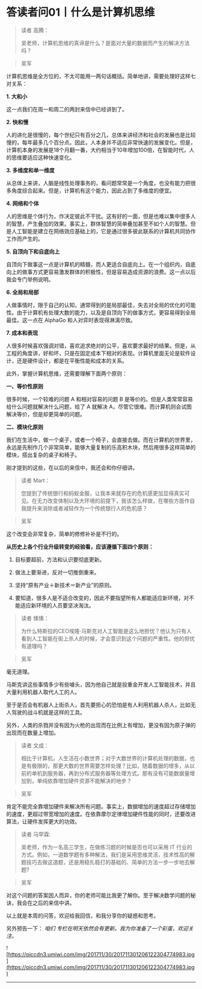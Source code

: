 # 答读者问01丨什么是计算机思维

> 读者 高腾：
> 
> 吴老师，计算机思维的真谛是什么？是面对大量的数据而产生的解决方法吗？

> 吴军

计算机思维是全方位的，不太可能用一两句话概括。简单地讲，需要处理好这样七对关系：

 **1. 大和小**

这一点我们在周一和周二的两封来信中已经讲到了。

 **2. 快和慢**

人的进化是很慢的，每个世纪只有百分之几，总体来讲经济和社会的发展也是比较慢的，每年最多几个百分点。因此，人本身并不适应非常快速的发展变化。但是，计算机本身的发展是18个月翻一番，大约相当于10年增加100倍，在智能时代，人的思维要适应这种快速变化。

 **3. 多维度和单一维度**

从总体上来讲，人脑是线性处理事务的，看问题常常是一个角度，也没有能力把很多角度综合起来。但是，计算机有这个能力，因此占到了多维度的便宜。

 **4. 网络和个体**

人的思维是个体行为，作决定彼此不干扰。这有好的一面，但是也难以集中很多人的智慧，产生叠加的效果。事实上，群体智慧的简单叠加甚至不如个人的智慧。但是人工智能是建立在网络效应基础上的，它是通过很多彼此联系的计算机共同协作工作而产生的。

 **5. 自顶向下和自底向上**

自顶向下做事这一点是计算机的精髓，而人更适合自底向上。在一个组织内，自底向上的做事方式更容易激发群体的积极性，但是容易造成资源的浪费。这一点以后我会专门举例说明。

 **6. 全局和局部**

人做事情时，限于自己的认知，通常得到的是局部最佳，失去对全局的优化的可能性。由于计算机有处理大数的能力，以及是自顶向下的做事方式，更容易得到全局最佳。这一点在 AlphaGo 和人对弈时表现得淋漓尽致。

 **7. 成本和表现**

人很多时候喜欢强调对错，喜欢追求绝对的公平，喜欢要求最好的结果。但是，从工程的角度讲，好和坏，只是在固定成本下相对的表现。计算机里面无论是软件设计，还是硬件设计，都是在平衡性能和成本的关系。

此外，掌握计算机思维，还需要理解下面两个原则：

 **一、等价性原则**

很多时候，一个较难的问题 A 和相对容易的问题 B 是等价的。但是人类常常容易给什么问题就解决什么问题，给了 A 就解决 A，尽管它很难。而计算机则会试图解决等价，但是却更简单的问题。

 **二、模块化原则**

我们在生活中，做一个桌子，或者一个椅子，会直接去做。而在计算机的世界里，永远是先制作几个非常简单，能够大量复制的乐高积木块，然后用很多这样简单的模块，搭出复杂的桌子和椅子。

刚才提到的这些，在以后的来信中，我还会和你仔细讲。

> 读者 Mart：
> 
> 您提到了传统银行和蚂蚁金服，让我本来就存在的危机感更加显得真实可见。在无力改变体制以及大环境的前提下，我该怎么样做，在哪些方面作自我提升来消除或者减轻作为一个传统银行人的危机感？

> 吴军

这个改变会非常复杂，简单的修修补补是不行的。

 **从历史上各个行业升级转变的经验看，应该遵循下面四个原则：**

1. 目标要超前，方法和认识要彻底更新。

2. 做法上要渐进，反对一切推倒重来。

3. 坚持“原有产业＋新技术＝新产业”的原则。

4. 要知道，很多人是不适合改变的，因此不要指望所有人都能适应新环境，对不能适应新环境的人员要坚决淘汰。

> 读者 愫愫：
> 
> 为什么特斯拉的CEO埃隆·马斯克对人工智能是这么地担忧？他认为只有人看到人工智能在街上杀人的时候，才会意识到这个问题的严重性。他的担忧有道理吗？

> 吴军

毫无道理。

马斯克讲这些事情多少有些噱头，因为他自己就是投重金开发人工智能技术，并且大量利用机器人取代人工的人。

至于是否会有机器人上街杀人，首先要担心的恐怕是有人利用机器人杀人，比如无人驾驶的战斗机就是这样的工具。

另外，人类的杀戮并没有因为火枪的出现而在比例上有增加，更没有因为原子弹的出现而在数量上增加。

> 读者 文成：
> 
> 相比于计算机，人生活在小数世界；对于大数世界的计算机处理的数据，也是有极限的，那更大数的世界需要怎样处理？比如，随着数据的增多，从以前的单机到服务器，再到分布式服务器等处理方式。那有没有可能数据量增加到，单纯依靠增加硬件资源不能解决的地步？

> 吴军

肯定不能完全靠增加硬件来解决所有问题。事实上，数据增加的速度超过存储增加的速度，更超过带宽增加的速度。在依靠摩尔定律增加硬件性能的同时，还要改进算法，让硬件发挥更大的功效。

> 读者 马罕霖:
> 
> 吴老师，作为一名高三学生，在做练习题的时候是否也可以采用 IT 行业的方式。例如，一道数学题有多种解法，我们是采用思维灵活，技术性高的解题技巧去做这道题，还是用稳扎稳打的基础的、简单的方法一步一步地去解题?

> 吴军

对这个问题的答案因人而异，你的老师可能比我更了解你。至于解决数学问题的秘诀，我会在之后的来信中讲。

以上就是本周的问答，欢迎给我回信，和我分享你的疑惑和思考。

另外预告一下： *咱们*  *专栏在明天依然会有更新。我为你准备了一个彩蛋，欢迎关注。*

![https://piccdn3.umiwi.com/img/201711/30/201711301206122304774983.jpg](https://piccdn3.umiwi.com/img/201711/30/201711301206122304774983.jpg)

---
